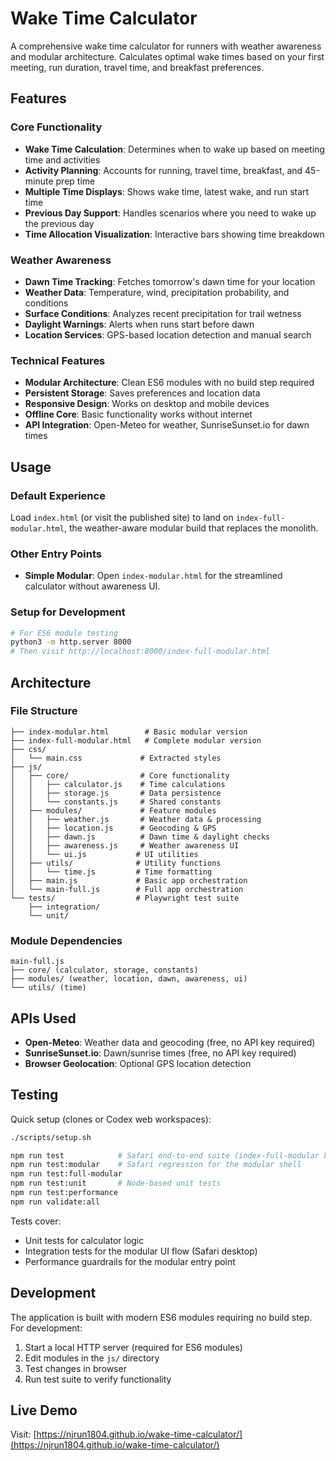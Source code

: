 # Wake Time Calculator

A comprehensive wake time calculator for runners with weather awareness and modular architecture. Calculates optimal wake times based on your first meeting, run duration, travel time, and breakfast preferences.

## Features

### Core Functionality
- **Wake Time Calculation**: Determines when to wake up based on meeting time and activities
- **Activity Planning**: Accounts for running, travel time, breakfast, and 45-minute prep time
- **Multiple Time Displays**: Shows wake time, latest wake, and run start time
- **Previous Day Support**: Handles scenarios where you need to wake up the previous day
- **Time Allocation Visualization**: Interactive bars showing time breakdown

### Weather Awareness
- **Dawn Time Tracking**: Fetches tomorrow's dawn time for your location
- **Weather Data**: Temperature, wind, precipitation probability, and conditions
- **Surface Conditions**: Analyzes recent precipitation for trail wetness
- **Daylight Warnings**: Alerts when runs start before dawn
- **Location Services**: GPS-based location detection and manual search

### Technical Features
- **Modular Architecture**: Clean ES6 modules with no build step required
- **Persistent Storage**: Saves preferences and location data
- **Responsive Design**: Works on desktop and mobile devices
- **Offline Core**: Basic functionality works without internet
- **API Integration**: Open-Meteo for weather, SunriseSunset.io for dawn times

## Usage

### Default Experience
Load `index.html` (or visit the published site) to land on `index-full-modular.html`, the weather-aware modular build that replaces the monolith.

### Other Entry Points
- **Simple Modular**: Open `index-modular.html` for the streamlined calculator without awareness UI.

### Setup for Development
```bash
# For ES6 module testing
python3 -m http.server 8000
# Then visit http://localhost:8000/index-full-modular.html
```

## Architecture

### File Structure
```
├── index-modular.html        # Basic modular version
├── index-full-modular.html   # Complete modular version
├── css/
│   └── main.css             # Extracted styles
├── js/
│   ├── core/                # Core functionality
│   │   ├── calculator.js    # Time calculations
│   │   ├── storage.js       # Data persistence
│   │   └── constants.js     # Shared constants
│   ├── modules/             # Feature modules
│   │   ├── weather.js       # Weather data & processing
│   │   ├── location.js      # Geocoding & GPS
│   │   ├── dawn.js          # Dawn time & daylight checks
│   │   ├── awareness.js     # Weather awareness UI
│   │   └── ui.js           # UI utilities
│   ├── utils/              # Utility functions
│   │   └── time.js         # Time formatting
│   ├── main.js             # Basic app orchestration
│   └── main-full.js        # Full app orchestration
└── tests/                  # Playwright test suite
    ├── integration/
    └── unit/
```

### Module Dependencies
```
main-full.js
├── core/ (calculator, storage, constants)
├── modules/ (weather, location, dawn, awareness, ui)
└── utils/ (time)
```

## APIs Used

- **Open-Meteo**: Weather data and geocoding (free, no API key required)
- **SunriseSunset.io**: Dawn/sunrise times (free, no API key required)
- **Browser Geolocation**: Optional GPS location detection

## Testing

Quick setup (clones or Codex web workspaces):

```bash
./scripts/setup.sh
```

```bash
npm run test            # Safari end-to-end suite (index-full-modular by default)
npm run test:modular    # Safari regression for the modular shell
npm run test:full-modular
npm run test:unit       # Node-based unit tests
npm run test:performance
npm run validate:all
```

Tests cover:
- Unit tests for calculator logic
- Integration tests for the modular UI flow (Safari desktop)
- Performance guardrails for the modular entry point

## Development

The application is built with modern ES6 modules requiring no build step. For development:

1. Start a local HTTP server (required for ES6 modules)
2. Edit modules in the `js/` directory
3. Test changes in browser
4. Run test suite to verify functionality

## Live Demo

Visit: [https://njrun1804.github.io/wake-time-calculator/](https://njrun1804.github.io/wake-time-calculator/)
